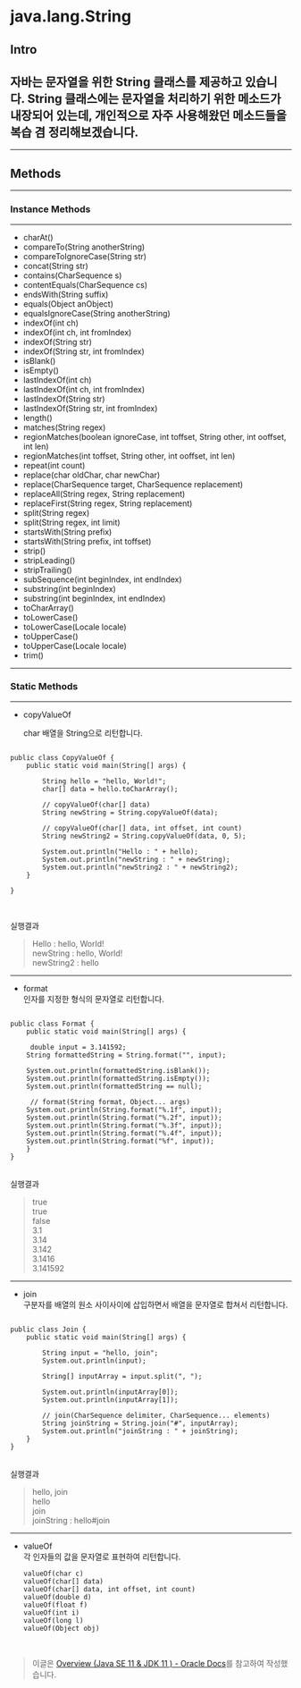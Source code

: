 # java.lang.String

## Intro

## 자바는 문자열을 위한 String 클래스를 제공하고 있습니다. String 클래스에는 문자열을 처리하기 위한 메소드가 내장되어 있는데, 개인적으로 자주 사용해왔던 메소드들을 복습 겸 정리해보겠습니다.

---

## Methods

---

### Instance Methods

---

-   charAt()
-   compareTo​(String anotherString)
-   compareToIgnoreCase​(String str)
-   concat​(String str)
-   contains​(CharSequence s)
-   contentEquals​(CharSequence cs)
-   endsWith​(String suffix)
-   equals​(Object anObject)
-   equalsIgnoreCase​(String anotherString)
-   indexOf​(int ch)
-   indexOf​(int ch, int fromIndex)
-   indexOf​(String str)
-   indexOf​(String str, int fromIndex)
-   isBlank()
-   isEmpty()
-   lastIndexOf​(int ch)
-   lastIndexOf​(int ch, int fromIndex)
-   lastIndexOf​(String str)
-   lastIndexOf​(String str, int fromIndex)
-   length()
-   matches​(String regex)
-   regionMatches​(boolean ignoreCase, int toffset, String other, int ooffset, int len)
-   regionMatches​(int toffset, String other, int ooffset, int len)
-   repeat​(int count)
-   replace​(char oldChar, char newChar)
-   replace​(CharSequence target, CharSequence replacement)
-   replaceAll​(String regex, String replacement)
-   replaceFirst​(String regex, String replacement)
-   split​(String regex)
-   split​(String regex, int limit)
-   startsWith​(String prefix)
-   startsWith​(String prefix, int toffset)
-   strip()
-   stripLeading()
-   stripTrailing()
-   subSequence​(int beginIndex, int endIndex)
-   substring​(int beginIndex)
-   substring​(int beginIndex, int endIndex)
-   toCharArray()
-   toLowerCase()
-   toLowerCase​(Locale locale)
-   toUpperCase()
-   toUpperCase​(Locale locale)
-   trim()

---

### Static Methods

---

-   copyValueOf​

    char 배열을 String으로 리턴합니다.

<pre><code>
public class CopyValueOf {
    public static void main(String[] args) {

        String hello = "hello, World!";
        char[] data = hello.toCharArray();

        // copyValueOf​(char[] data)
        String newString = String.copyValueOf(data);

        // copyValueOf​(char[] data, int offset, int count)
        String newString2 = String.copyValueOf(data, 0, 5);

        System.out.println("Hello : " + hello);
        System.out.println("newString : " + newString);
        System.out.println("newString2 : " + newString2);
    }

}

</code></pre>
<br/>
실행결과

> Hello : hello, World!  
> newString : hello, World!  
> newString2 : hello

---

-   format​  
     인자를 지정한 형식의 문자열로 리턴합니다.

<pre><code>
public class Format {
    public static void main(String[] args) {
      
     double input = 3.141592;
    String formattedString = String.format("", input);
      
    System.out.println(formattedString.isBlank());
    System.out.println(formattedString.isEmpty());
    System.out.println(formattedString == null);
  
     // format​(String format, Object... args)
    System.out.println(String.format("%.1f", input));
    System.out.println(String.format("%.2f", input));
    System.out.println(String.format("%.3f", input));
    System.out.println(String.format("%.4f", input));
    System.out.println(String.format("%f", input));
    }
}
</code></pre>
<br/>
실행결과

> true  
> true  
> false  
> 3.1  
> 3.14  
> 3.142  
> 3.1416  
> 3.141592

---

-   join​  
    구분자를 배열의 원소 사이사이에 삽입하면서 배열을 문자열로 합쳐서 리턴합니다.

<pre><code>
public class Join {
    public static void main(String[] args) {

        String input = "hello, join";
        System.out.println(input);

        String[] inputArray = input.split(", ");

        System.out.println(inputArray[0]);
        System.out.println(inputArray[1]);

        // join​(CharSequence delimiter, CharSequence... elements)
        String joinString = String.join("#", inputArray);
        System.out.println("joinString : " + joinString);
    }
}
</code></pre>
<br/>
실행결과

> hello, join  
> hello  
> join  
> joinString : hello#join

---

-   valueOf​  
     각 인자들의 값을 문자열로 표현하여 리턴합니다.
    <br/>

        valueOf​(char c)
        valueOf​(char[] data)
        valueOf​(char[] data, int offset, int count)
        valueOf​(double d)
        valueOf​(float f)
        valueOf​(int i)
        valueOf​(long l)
        valueOf​(Object obj)

<br/>

> 이글은 [Overview (Java SE 11 & JDK 11 ) - Oracle Docs](https://docs.oracle.com/en/java/javase/11/docs/api/index.html)를 참고하여 작성했습니다.
